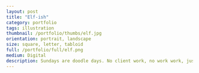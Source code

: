 ```yaml
---
layout: post
title: "Elf-ish"
category: portfolio
tags: illustration
thumbnail: /portfolio/thumbs/elf.jpg
orientation: portrait, landscape
size: square, letter, tabloid
full: /portfolio/full/elf.png
medium: Digital
description: Sundays are doodle days. No client work, no work work, just whatever I want to poop out of my brain. It's relaxing, it doesn't make any sense, and it's the perfect way to unwind.
---
```

